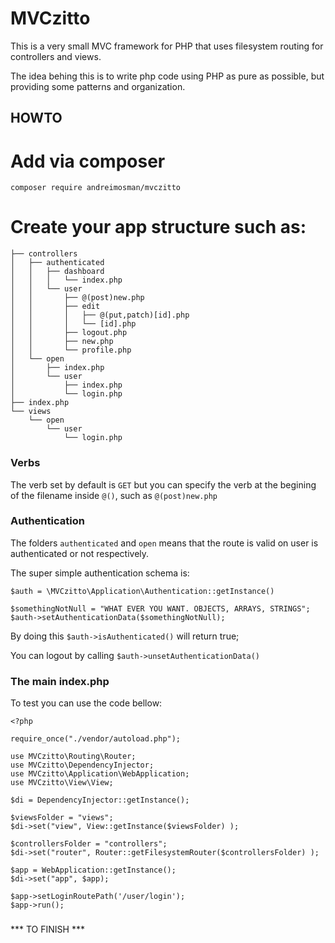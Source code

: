 # MVCzitto

This is a very small MVC framework for PHP that uses filesystem routing for controllers and views.


The idea behing this is to write php code using PHP as pure as possible, but providing some patterns and organization.



## HOWTO


# Add via composer

```
composer require andreimosman/mvczitto
```

# Create your app structure such as:

```
├── controllers
│   ├── authenticated
│   │   ├── dashboard
│   │   │   └── index.php
│   │   └── user
│   │       ├── @(post)new.php
│   │       ├── edit
│   │       │   ├── @(put,patch)[id].php
│   │       │   └── [id].php
│   │       ├── logout.php
│   │       ├── new.php
│   │       └── profile.php
│   └── open
│       ├── index.php
│       └── user
│           ├── index.php
│           └── login.php
├── index.php
└── views
    └── open
        └── user
            └── login.php
```

### Verbs


The verb set by default is ``GET`` but you can specify the verb at the begining of the filename inside ``@()``, such as ``@(post)new.php``


### Authentication

The folders ``authenticated`` and ``open`` means that the route is valid on user is authenticated or not respectively.

The super simple authentication schema is:

```
$auth = \MVCzitto\Application\Authentication::getInstance()

$somethingNotNull = "WHAT EVER YOU WANT. OBJECTS, ARRAYS, STRINGS";
$auth->setAuthenticationData($somethingNotNull);
```

By doing this ```$auth->isAuthenticated()``` will return true;

You can logout by calling ```$auth->unsetAuthenticationData()```

### The main index.php

To test you can use the code bellow:
```
<?php

require_once("./vendor/autoload.php");

use MVCzitto\Routing\Router;
use MVCzitto\DependencyInjector;
use MVCzitto\Application\WebApplication;
use MVCzitto\View\View;

$di = DependencyInjector::getInstance();

$viewsFolder = "views";
$di->set("view", View::getInstance($viewsFolder) );

$controllersFolder = "controllers";
$di->set("router", Router::getFilesystemRouter($controllersFolder) );

$app = WebApplication::getInstance();
$di->set("app", $app);

$app->setLoginRoutePath('/user/login');
$app->run();

```

###

*** TO FINISH ***
